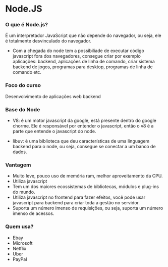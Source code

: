 # Node.JS

### O que é Node.js?
É um interpretador JavaScript que não depende do navegador, ou seja, ele é totalmente desvinculado do navegador.

- Com a chegada do node tem a possibiliade de executar código javascript fora dos navegadores, consegue criar por exemplo aplicações: backend, aplicações de linha de comando, criar sistema backend de jogos, programas para desktop, programas de linha de comando etc.

### Foco do curso
Desenvolvimento de aplicações web backend

### Base do Node
- V8: é um motor javascript da google, está presente dentro do google chorme. Ele é responsável por entender o javascript, então o v8 é a parte que entende o javascript do node.

- libuv: é uma biblioteca que deu características de uma linguagem backend para o node, ou seja, consegue se conectar a um banco de dados.

### Vantagem

* Muito leve, pouco uso de memória ram, melhor aproveitamento da CPU.
* Utiliza javascript
* Tem um dos maiores ecossistemas de bibliotecas, módulos e plug-ins do mundo.
* Utiliza javascript no frontend para fazer efeitos, você pode usar javascript para backend para criar toda a gestão no servidor.
* Suporta um número imenso de requisições, ou seja, suporta um número imenso de acessos.

### Quem usa?

- Ebay
- Microsoft
- Netflix
- Uber
- PayPal





